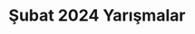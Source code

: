 ---
layout: monthly
title: "Şubat 2024 Yarışmalar"
key: "şubat 2024"
description: "Son başvuru tarihi 2024 yılının Şubat Ayı olan tüm edebiyat yarışmaları, deneme yarışmaları, resim yarışmaları, öykü yarışmalarına aşağıdan  ulaşabilirsiniz."
permalink: "subat-2024-yarismalar/"
---